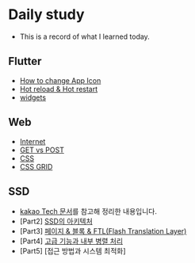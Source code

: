# Daily study

* This is a record of what I learned today.


## Flutter
* [How to change App Icon](https://www.notion.so/Icon-3bb1b3ec136949f69813b302efa50ecf)
* [Hot reload & Hot restart](https://www.notion.so/Hot-reload-Hot-restart-589b60060c4c4f5da80f76e6173c2363)
* [widgets](https://chaaaaewoncode.tistory.com/category/Flutter/widgets)

## Web
* [Internet](https://www.notion.so/Internet-f6114addd46444a59042936947199936)
* [GET vs POST](https://www.notion.so/GET-VS-POST-87cf1e21c319461b9a5d599c6070c8c7)
* [CSS](https://www.notion.so/CSS-Cascading-Style-Sheets-7e105b9865b44834be1e98d1afe9812c)
* [CSS GRID](https://www.notion.so/CSS-Grid-CSS-Layout-6b6c8e65709547bcabec0dc554d042c8)


## SSD
* [kakao Tech 문서](https://tech.kakao.com/2016/07/13/coding-for-ssd-part-1/)를 참고해 정리한 내용입니다.
* [Part2] [SSD의 아키텍처](https://www.notion.so/Part-2-SSD-c0af544daa6b47dfbf8c7568814d44e1)
* [Part3] [페이지 & 블록 & FTL(Flash Translation Layer)](https://www.notion.so/Part-3-FTL-Flash-Translation-Layer-ffadac49469c40219e5db5e28077191d)
* [Part4] [고급 기능과 내부 병렬 처리](https://www.notion.so/Part-4-9223d83f8c4842bdad55d9c9e30e4f11)
* [Part5] [접근 방법과 시스템 최적화]

